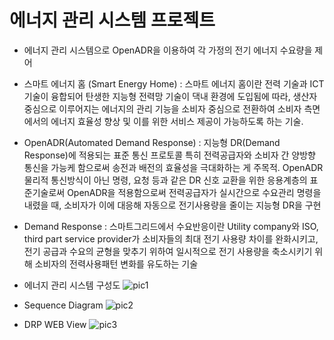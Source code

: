 # 에너지 관리 시스템 프로젝트
- 에너지 관리 시스템으로 OpenADR을 이용하여 각 가정의 전기 에너지 수요량을 제어
- 스마트 에너지 홈 (Smart Energy Home) : 스마트 에너지 홈이란 전력 기술과 ICT 기술이 융합되어 탄생한 지능형 전력망 기술이 댁내 환경에 도입됨에 따라, 생산자 중심으로 이루어지는 에너지의 관리 기능을 소비자 중심으로 전환하여 소비자 측면에서의 에너지 효율성 향상 및 이를 위한 서비스 제공이 가능하도록 하는 기술.

- OpenADR(Automated Demand Response) : 지능형 DR(Demand Response)에 적용되는 표준 통신 프로토콜 특히 전력공급자와 소비자 간 양방향 통신을 가능케 함으로써 송전과 배전의 효율성을 극대화하는 게 주목적. OpenADR 물리적 통신방식이 아닌 명령, 요청 등과 같은 DR 신호 교환을 위한 응용계층의 표준기술로써 OpenADR을 적용함으로써 전력공급자가 실시간으로 수요관리 명령을 내렸을 때, 소비자가 이에 대응해 자동으로 전기사용량을 줄이는 지능형 DR을 구현

- Demand Response : 스마트그리드에서 수요반응이란 Utility company와 ISO, third part service provider가 소비자들의 최대 전기 사용량 차이를 완화시키고, 전기 공급과 수요의 균형을 맞추기 위하여 일시적으로 전기 사용량을 축소시키기 위해 소비자의 전력사용패턴 변화를 유도하는 기술



- 에너지 관리 시스템 구성도
![pic1](https://user-images.githubusercontent.com/51287886/114362750-a46ca680-9bb2-11eb-8039-1cc9569b9985.png)
- Sequence Diagram
![pic2](https://user-images.githubusercontent.com/51287886/114362740-a33b7980-9bb2-11eb-90d2-aa27b84f47d5.png)
- DRP WEB View
![pic3](https://user-images.githubusercontent.com/51287886/114362748-a46ca680-9bb2-11eb-931e-8c355c6ba66a.png)
